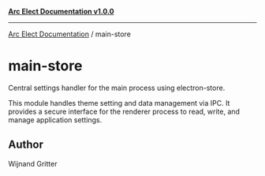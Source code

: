 [**Arc Elect Documentation v1.0.0**](../README.md)

---

[Arc Elect Documentation](../modules.md) / main-store

# main-store

Central settings handler for the main process using electron-store.

This module handles theme setting and data management via IPC.
It provides a secure interface for the renderer process to
read, write, and manage application settings.

## Author

Wijnand Gritter
